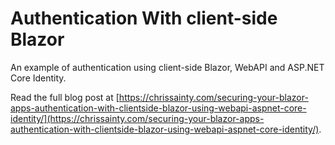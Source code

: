 # Authentication With client-side Blazor
An example of authentication using client-side Blazor, WebAPI and ASP.NET Core Identity.

Read the full blog post at [https://chrissainty.com/securing-your-blazor-apps-authentication-with-clientside-blazor-using-webapi-aspnet-core-identity/](https://chrissainty.com/securing-your-blazor-apps-authentication-with-clientside-blazor-using-webapi-aspnet-core-identity/).
